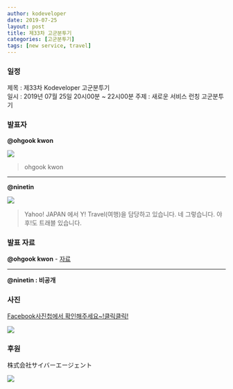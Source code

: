 ```yaml
---
author: kodeveloper
date: 2019-07-25
layout: post
title: 제33차 고군분투기
categories: [고군분투기]
tags: [new service, travel]
---
```


### 일정

제목 : 제33차 Kodeveloper 고군분투기  
일시 : 2019년 07월 25일 20시00분 ~ 22시00분
주제 : 새로운 서비스 런칭 고군분투기

### 발표자

**@ohgook kwon**

![](https://user-images.githubusercontent.com/2956728/63405321-6345e280-c421-11e9-8990-81ef254351d0.jpg)

> ohgook kwon

---

**@ninetin**

![](https://user-images.githubusercontent.com/2956728/63405326-68a32d00-c421-11e9-94ad-73dbdc513a8d.jpg)

>Yahoo! JAPAN 에서 Y! Travel(여행)을 담당하고 있습니다. 네 그렇습니다. 야후!도 트래블 있습니다.

### 발표 자료

**@ohgook kwon** - [자료](https://drive.google.com/file/d/1Uhwye8oE40Fh54o2GdvC9yNTX-p3jjoC/view?usp=sharing)

---

**@ninetin : 비공개**

### 사진

[Facebook사진첩에서 확인해주세요~!클릭클릭!](https://www.facebook.com/media/set/?set=oa.2384891211755610&type=3)

![](https://user-images.githubusercontent.com/2956728/63405077-88862100-c420-11e9-8080-0667242b7995.jpg)

### 후원

株式会社サイバーエージェント

![](https://user-images.githubusercontent.com/2956728/63405237-0ba77700-c421-11e9-9dd6-a570148620ff.jpg)
